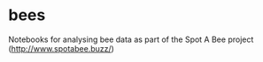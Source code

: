 # bees

Notebooks for analysing bee data as part of the Spot A Bee project (http://www.spotabee.buzz/)
